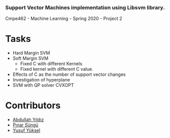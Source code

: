 
### Support Vector Machines implementation using Libsvm library.
Cmpe462 - Machine Learning - Spring 2020 - Project 2

# Tasks
* Hard Margin SVM
* Soft Margin SVM
  * Fixed C with different Kernels
  * Fixed kernel with different C value.
* Effects of C as the number of support vector changes
* Investigation of hyperplane
* SVM with QP solver CVXOPT

# Contributors
* [Abdullah Yıldız](https://github.com/abdullahyldz)
* [Pınar Süngü](https://github.com/psungu)
* [Yusuf Yüksel](https://github.com/yusufyuksel96)
